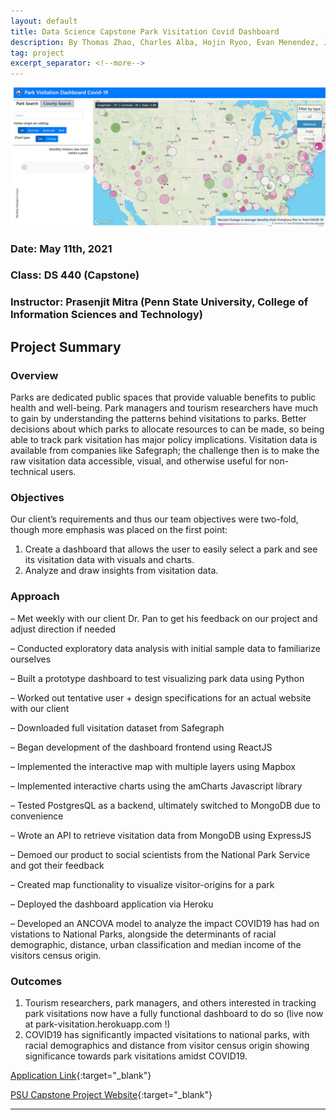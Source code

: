 ```yaml
---
layout: default
title: Data Science Capstone Park Visitation Covid Dashboard
description: By Thomas Zhao, Charles Alba, Hojin Ryoo, Evan Menendez, Jinhan Li, Xutao Li, Xueshi Bai, Benjamin Crooks, Jin Hee Lee
tag: project
excerpt_separator: <!--more-->
---
```


![dashboard](/imgs/capstone_covid_dashboard/dashboard.JPG)

### Date: May 11th, 2021

### Class: DS 440 (Capstone)

### Instructor: Prasenjit Mitra (Penn State University, College of Information Sciences and Technology)

## Project Summary

### Overview

Parks are dedicated public spaces that provide valuable benefits to public health and well-being. Park managers and tourism researchers have much to gain by understanding the patterns behind visitations to parks. Better decisions about which parks to allocate resources to can be made, so being able to track park visitation has major policy implications. Visitation data is available from companies like Safegraph; the challenge then is to make the raw visitation data accessible, visual, and otherwise useful for non-technical users.

### Objectives

Our client’s requirements and thus our team objectives were two-fold, though more emphasis was placed on the first point:
1. Create a dashboard that allows the user to easily select a park and see its visitation data with visuals and charts.
2. Analyze and draw insights from visitation data.

### Approach

– Met weekly with our client Dr. Pan to get his feedback on our project and adjust direction if needed

– Conducted exploratory data analysis with initial sample data to familiarize ourselves

– Built a prototype dashboard to test visualizing park data using Python

– Worked out tentative user + design specifications for an actual website with our client

– Downloaded full visitation dataset from Safegraph

– Began development of the dashboard frontend using ReactJS

– Implemented the interactive map with multiple layers using Mapbox

– Implemented interactive charts using the amCharts Javascript library

– Tested PostgresQL as a backend, ultimately switched to MongoDB due to convenience

– Wrote an API to retrieve visitation data from MongoDB using ExpressJS

– Demoed our product to social scientists from the National Park Service and got their feedback

– Created map functionality to visualize visitor-origins for a park

– Deployed the dashboard application via Heroku

– Developed an ANCOVA model to analyze the impact COVID19 has had on vistations to National Parks, alongside the determinants of racial demographic, distance, urban classification and median income of the visitors census origin.

### Outcomes

1. Tourism researchers, park managers, and others interested in tracking park visitations now have a fully functional dashboard to do so (live now at park-visitation.herokuapp.com !)
2. COVID19 has significantly impacted visitations to national parks, with racial demographics and distance from visitor census origin showing significance towards park visitations amidst COVID19.

[Application Link](https://park-visitation.herokuapp.com/){:target="_blank"}

[PSU Capstone Project Website](https://sites.psu.edu/lfshowcasesp21/2021/04/29/park-visitation-dashboard/){:target="_blank"}

---

<!--more-->